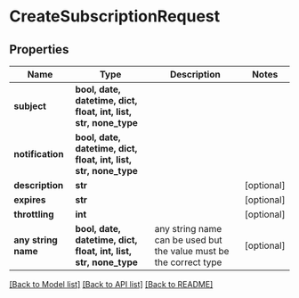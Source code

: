 # CreateSubscriptionRequest


## Properties
Name | Type | Description | Notes
------------ | ------------- | ------------- | -------------
**subject** | **bool, date, datetime, dict, float, int, list, str, none_type** |  | 
**notification** | **bool, date, datetime, dict, float, int, list, str, none_type** |  | 
**description** | **str** |  | [optional] 
**expires** | **str** |  | [optional] 
**throttling** | **int** |  | [optional] 
**any string name** | **bool, date, datetime, dict, float, int, list, str, none_type** | any string name can be used but the value must be the correct type | [optional]

[[Back to Model list]](../README.md#documentation-for-models) [[Back to API list]](../README.md#documentation-for-api-endpoints) [[Back to README]](../README.md)


